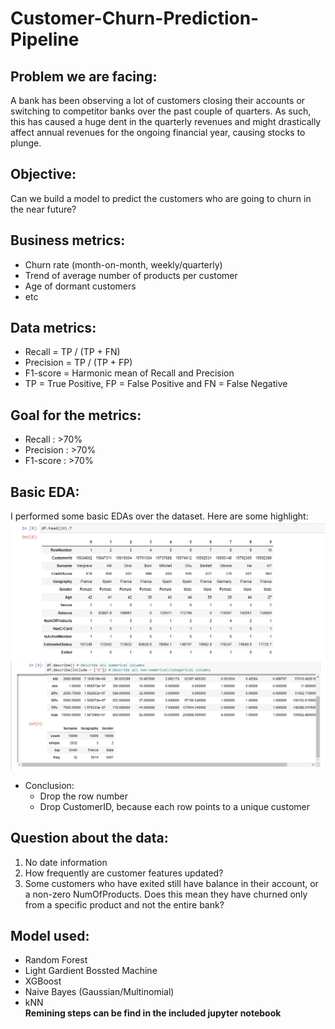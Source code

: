 # Customer-Churn-Prediction-Pipeline
## Problem we are facing:
A bank has been observing a lot of customers closing their accounts or switching to competitor banks over the past couple of quarters. As such, this has caused a huge dent in the quarterly revenues and might drastically affect annual revenues for the ongoing financial year, causing stocks to plunge. 
## Objective:
Can we build a model to predict the customers who are going to churn in the near future?
## Business metrics:
- Churn rate (month-on-month, weekly/quarterly)
- Trend of average number of products per customer
- Age of dormant customers
- etc
## Data metrics:
- Recall = TP / (TP + FN)
- Precision = TP / (TP + FP)
- F1-score = Harmonic mean of Recall and Precision
- TP = True Positive, FP = False Positive and FN = False Negative
## Goal for the metrics:
- Recall : >70%
- Precision : >70%
- F1-score : >70%


## Basic EDA:
I performed some basic EDAs over the dataset. Here are some highlight:
![](image/Screenshot_6.png)
![](image/Screenshot_1.png)
- Conclusion:
  - Drop the row number
  - Drop CustomerID, because each row points to a unique customer

## Question about the data:
1. No date information
2. How frequently are customer features updated?
3. Some customers who have exited still have balance in their account, or a non-zero NumOfProducts. Does this mean they have churned only from a specific product and not the entire bank?

## Model used:
- Random Forest
- Light Gardient Bossted Machine
- XGBoost
- Naive Bayes (Gaussian/Multinomial)
- kNN\
**Remining steps can be find in the included jupyter notebook**
